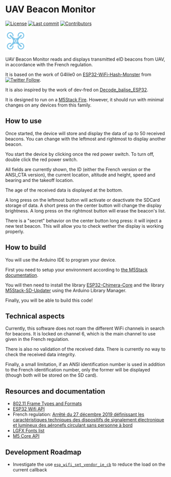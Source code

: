 # UAV Beacon Monitor
[![License](https://img.shields.io/github/license/gromain/UAV-Beacon-Monitor)](https://github.com/gromain/UAV-Beacon-Monitor/blob/master/LICENSE) [![Last commit](https://img.shields.io/github/last-commit/gromain/UAV-Beacon-Monitor)](https://github.com/gromain/UAV-Beacon-Monitor/commits) [![Contributors](https://img.shields.io/github/contributors/gromain/UAV-Beacon-Monitor)](https://github.com/gromain/UAV-Beacon-Monitor/graphs/contributors)

![Logo](quadcopter.png)

UAV Beacon Monitor reads and displays transmitted eID beacons from UAV, in accordance with the French regulation.

It is based on the work of G4lile0 on [ESP32-WiFi-Hash-Monster](https://github.com/G4lile0/ESP32-WiFi-Hash-Monster/) from [![Twitter Follow](https://img.shields.io/twitter/follow/G4lile0)](https://twitter.com/g4lile0).

It is also inspired by the work of dev-fred on [Decode_balise_ESP32](https://github.com/dev-fred/Decode_balise_ESP32).

It is designed to run on a [M5Stack Fire](https://shop.m5stack.com/products/fire-iot-development-kit). However, it should run with minimal changes on any devices from this family.

## How to use
Once started, the device will store and display the data of up to 50 received beacons.
You can change with the leftmost and rightmost to display another beacon.

You start the device by clicking once the red power switch. To turn off, double click the red power switch.

All fields are currently shown, the ID (either the French version or the ANSI_CTA version), the current location, altitude and height, speed and bearing and the takeoff location.

The age of the received data is displayed at the bottom.

A long press on the leftmost button will activate or deactivate the SDCard storage of data.
A short press on the center button will change the display brightness.
A long press on the rightmost button will erase the beacon's list.

There is a "secret" behavior on the center button long press: it will inject a new test beacon. This will allow you to check wether the display is working properly.

## How to build
You will use the Arduino IDE to program your device.

First you need to setup your environment according to [the M5Stack documentation](https://docs.m5stack.com/en/quick_start/m5core/arduino).

You will then need to install the library [ESP32-Chimera-Core](https://github.com/tobozo/ESP32-Chimera-Core/) and the library [M5Stack-SD-Updater](https://github.com/tobozo/M5Stack-SD-Updater/) using the Arduino Library Manager.

Finally, you will be able to build this code!


## Technical aspects
Currently, this software does not roam the different WiFi channels in search for beacons. It is locked on channel 6, which is the main channel to use given in the French regulation.

There is also no validation of the received data. There is currently no way to check the received data integrity.

Finally, a small limitation, if an ANSI identification number is used in addition to the French identification number, only the former will be displayed (though both will be stored on the SD card).


## Resources and documentation
- [802.11 Frame Types and Formats](https://howiwifi.com/2020/07/13/802-11-frame-types-and-formats/)
- [ESP32 Wifi API](https://docs.espressif.com/projects/esp-idf/en/latest/esp32/api-reference/network/esp_wifi.html)
- French regulation: [Arrêté du 27 décembre 2019 définissant les caractéristiques techniques des dispositifs de signalement électronique et lumineux des aéronefs circulant sans personne à bord](https://www.legifrance.gouv.fr/jorf/id/JORFTEXT000039685188/)
- [LGFX Fonts list](https://github.com/lovyan03/LovyanGFX/blob/master/src/lgfx/v1/lgfx_fonts.hpp#L257)
- [M5 Core API](https://docs.m5stack.com/en/api/core/system)

## Development Roadmap
- Investigate the use [`esp_wifi_set_vendor_ie_cb`](https://docs.espressif.com/projects/esp-idf/en/latest/esp32/api-reference/network/esp_wifi.html#_CPPv425esp_wifi_set_vendor_ie_cb18esp_vendor_ie_cb_tPv) to reduce the load on the current callback

